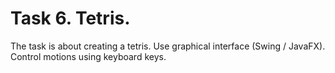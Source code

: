 # Task 6. Tetris.

The task is about creating a tetris. Use graphical interface (Swing / JavaFX). Control motions using keyboard keys.
